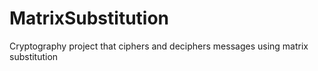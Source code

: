 # MatrixSubstitution
 Cryptography project that ciphers and deciphers messages using matrix substitution
